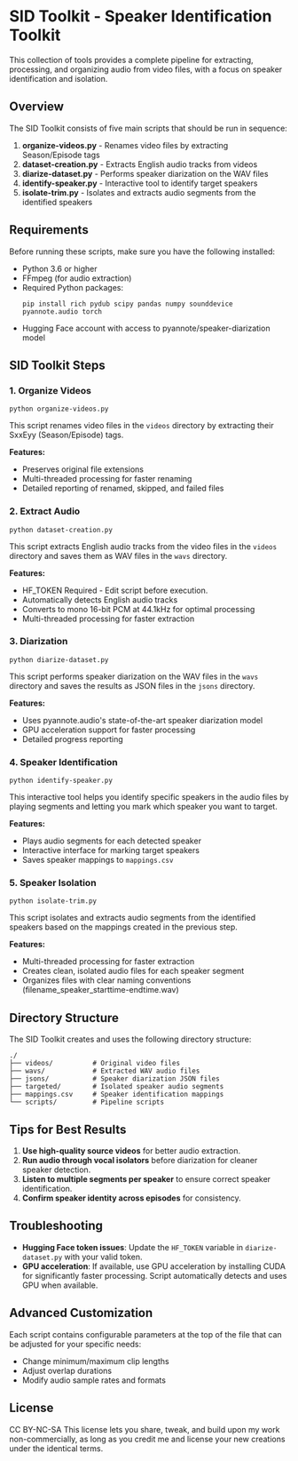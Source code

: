 # SID Toolkit - Speaker Identification Toolkit

This collection of tools provides a complete pipeline for extracting, processing, and organizing audio from video files, with a focus on speaker identification and isolation.

## Overview

The SID Toolkit consists of five main scripts that should be run in sequence:

1. **organize-videos.py** - Renames video files by extracting Season/Episode tags
2. **dataset-creation.py** - Extracts English audio tracks from videos
3. **diarize-dataset.py** - Performs speaker diarization on the WAV files
4. **identify-speaker.py** - Interactive tool to identify target speakers
5. **isolate-trim.py** - Isolates and extracts audio segments from the identified speakers

## Requirements

Before running these scripts, make sure you have the following installed:

- Python 3.6 or higher
- FFmpeg (for audio extraction)
- Required Python packages: 
  ```
  pip install rich pydub scipy pandas numpy sounddevice pyannote.audio torch
  ```
- Hugging Face account with access to pyannote/speaker-diarization model

## SID Toolkit Steps

### 1. Organize Videos

```
python organize-videos.py
```

This script renames video files in the `videos` directory by extracting their SxxEyy (Season/Episode) tags.

**Features:**
- Preserves original file extensions
- Multi-threaded processing for faster renaming
- Detailed reporting of renamed, skipped, and failed files

### 2. Extract Audio

```
python dataset-creation.py
```

This script extracts English audio tracks from the video files in the `videos` directory and saves them as WAV files in the `wavs` directory.

**Features:**
- HF_TOKEN Required - Edit script before execution.
- Automatically detects English audio tracks
- Converts to mono 16-bit PCM at 44.1kHz for optimal processing
- Multi-threaded processing for faster extraction

### 3. Diarization

```
python diarize-dataset.py
```

This script performs speaker diarization on the WAV files in the `wavs` directory and saves the results as JSON files in the `jsons` directory.

**Features:**
- Uses pyannote.audio's state-of-the-art speaker diarization model
- GPU acceleration support for faster processing
- Detailed progress reporting

### 4. Speaker Identification

```
python identify-speaker.py
```

This interactive tool helps you identify specific speakers in the audio files by playing segments and letting you mark which speaker you want to target.

**Features:**
- Plays audio segments for each detected speaker
- Interactive interface for marking target speakers
- Saves speaker mappings to `mappings.csv`

### 5. Speaker Isolation

```
python isolate-trim.py
```

This script isolates and extracts audio segments from the identified speakers based on the mappings created in the previous step.

**Features:**
- Multi-threaded processing for faster extraction
- Creates clean, isolated audio files for each speaker segment
- Organizes files with clear naming conventions (filename_speaker_starttime-endtime.wav)

## Directory Structure

The SID Toolkit creates and uses the following directory structure:

```
./
├── videos/          # Original video files
├── wavs/            # Extracted WAV audio files
├── jsons/           # Speaker diarization JSON files
├── targeted/        # Isolated speaker audio segments
├── mappings.csv     # Speaker identification mappings
└── scripts/         # Pipeline scripts
```

## Tips for Best Results

1. **Use high-quality source videos** for better audio extraction.
2. **Run audio through vocal isolators** before diarization for cleaner speaker detection.
3. **Listen to multiple segments per speaker** to ensure correct speaker identification.
4. **Confirm speaker identity across episodes** for consistency.

## Troubleshooting
- **Hugging Face token issues**: Update the `HF_TOKEN` variable in `diarize-dataset.py` with your valid token.
- **GPU acceleration**: If available, use GPU acceleration by installing CUDA for significantly faster processing. Script automatically detects and uses GPU when available.

## Advanced Customization

Each script contains configurable parameters at the top of the file that can be adjusted for your specific needs:

- Change minimum/maximum clip lengths
- Adjust overlap durations
- Modify audio sample rates and formats

## License

CC BY-NC-SA
This license lets you share, tweak, and build upon my work non-commercially, as long as you credit me and license your new creations under the identical terms.
